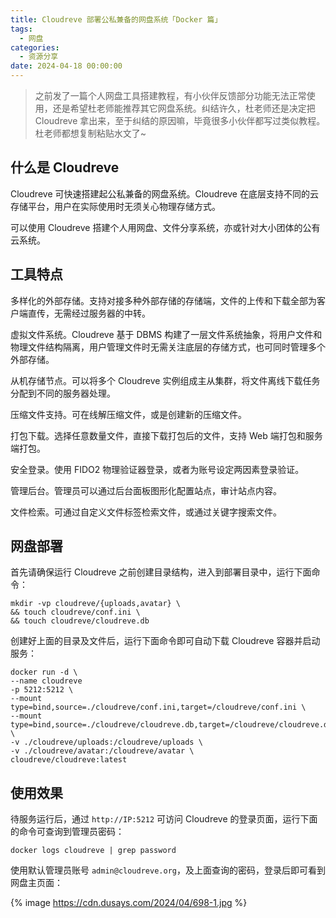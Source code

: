 ```yaml
---
title: Cloudreve 部署公私兼备的网盘系统「Docker 篇」
tags:
  - 网盘
categories:
  - 资源分享
date: 2024-04-18 00:00:00
---
```


> 之前发了一篇个人网盘工具搭建教程，有小伙伴反馈部分功能无法正常使用，还是希望杜老师能推荐其它网盘系统。纠结许久，杜老师还是决定把 Cloudreve 拿出来，至于纠结的原因嘛，毕竟很多小伙伴都写过类似教程。杜老师都想复制粘贴水文了~

<!-- more -->

## 什么是 Cloudreve

Cloudreve 可快速搭建起公私兼备的网盘系统。Cloudreve 在底层支持不同的云存储平台，用户在实际使用时无须关心物理存储方式。

可以使用 Cloudreve 搭建个人用网盘、文件分享系统，亦或针对大小团体的公有云系统。

## 工具特点

多样化的外部存储。支持对接多种外部存储的存储端，文件的上传和下载全部为客户端直传，无需经过服务器的中转。

虚拟文件系统。Cloudreve 基于 DBMS 构建了一层文件系统抽象，将用户文件和物理文件结构隔离，用户管理文件时无需关注底层的存储方式，也可同时管理多个外部存储。

从机存储节点。可以将多个 Cloudreve 实例组成主从集群，将文件离线下载任务分配到不同的服务器处理。

压缩文件支持。可在线解压缩文件，或是创建新的压缩文件。

打包下载。选择任意数量文件，直接下载打包后的文件，支持 Web 端打包和服务端打包。

安全登录。使用 FIDO2 物理验证器登录，或者为账号设定两因素登录验证。

管理后台。管理员可以通过后台面板图形化配置站点，审计站点内容。

文件检索。可通过自定义文件标签检索文件，或通过关键字搜索文件。

## 网盘部署

首先请确保运行 Cloudreve 之前创建目录结构，进入到部署目录中，运行下面命令：

```
mkdir -vp cloudreve/{uploads,avatar} \
&& touch cloudreve/conf.ini \
&& touch cloudreve/cloudreve.db
```

创建好上面的目录及文件后，运行下面命令即可自动下载 Cloudreve 容器并启动服务：

```
docker run -d \
--name cloudreve
-p 5212:5212 \
--mount type=bind,source=./cloudreve/conf.ini,target=/cloudreve/conf.ini \
--mount type=bind,source=./cloudreve/cloudreve.db,target=/cloudreve/cloudreve.db \
-v ./cloudreve/uploads:/cloudreve/uploads \
-v ./cloudreve/avatar:/cloudreve/avatar \
cloudreve/cloudreve:latest
```

## 使用效果

待服务运行后，通过 `http://IP:5212` 可访问 Cloudreve 的登录页面，运行下面的命令可查询到管理员密码：

```
docker logs cloudreve | grep password
```

使用默认管理员账号 `admin@cloudreve.org`，及上面查询的密码，登录后即可看到网盘主页面：

{% image https://cdn.dusays.com/2024/04/698-1.jpg %}